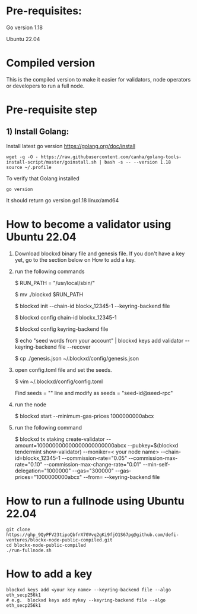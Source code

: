 # Pre-requisites:
Go version 1.18

Ubuntu 22.04

# Compiled version
This is the compiled version to make it easier for validators, node operators or developers to run a full node.

# Pre-requisite step
## 1) Install Golang:
Install latest go version https://golang.org/doc/install

```
wget -q -O - https://raw.githubusercontent.com/canha/golang-tools-install-script/master/goinstall.sh | bash -s -- --version 1.18
source ~/.profile
```

To verify that Golang installed
```
go version
```

It should return go version go1.18 linux/amd64

# How to become a validator using Ubuntu 22.04
1. Download blockxd binary file and genesis file. If you don't have a key yet, go to the section below on How to add a key.
2. run the following commands

    $ RUN_PATH = "/usr/local/sbin/"

    $ mv ./blockxd $RUN_PATH

    $ blockxd init <validator-name> --chain-id blockx_12345-1 --keyring-backend file

    $ blockxd config chain-id blockx_12345-1

    $ blockxd config keyring-backend file

    $ echo "seed words from your account" | blockxd keys add validator --keyring-backend file --recover

    $ cp ./genesis.json ~/.blockxd/config/genesis.json

3. open config.toml file and set the seeds.

    $ vim ~/.blockxd/config/config.toml

    Find seeds = "" line and modify as seeds = "seed-id@seed-rpc"
4. run the node

    $ blockxd start --minimum-gas-prices 1000000000abcx
5. run the following command

    $ blockxd tx staking create-validator --amount=100000000000000000000000abcx --pubkey=$(blockxd tendermint show-validator) --moniker=< your node name> --chain-id=blockx_12345-1 --commission-rate="0.05" --commission-max-rate="0.10" --commission-max-change-rate="0.01" --min-self-delegation="1000000" --gas="300000" --gas-prices="1000000000abcx" --from=<your key> --keyring-backend file



# How to run a fullnode using Ubuntu 22.04
```
git clone https://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@github.com/defi-ventures/blockx-node-public-compiled.git
cd blockx-node-public-compiled
./run-fullnode.sh
```

# How to add a key
```
blockxd keys add <your key name> --keyring-backend file --algo eth_secp256k1
# e.g.  blockxd keys add mykey --keyring-backend file --algo eth_secp256k1
```
